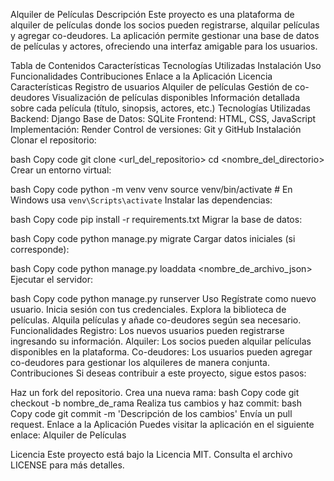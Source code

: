 Alquiler de Películas
Descripción
Este proyecto es una plataforma de alquiler de películas donde los socios pueden registrarse, alquilar películas y agregar co-deudores. La aplicación permite gestionar una base de datos de películas y actores, ofreciendo una interfaz amigable para los usuarios.

Tabla de Contenidos
Características
Tecnologías Utilizadas
Instalación
Uso
Funcionalidades
Contribuciones
Enlace a la Aplicación
Licencia
Características
Registro de usuarios
Alquiler de películas
Gestión de co-deudores
Visualización de películas disponibles
Información detallada sobre cada película (título, sinopsis, actores, etc.)
Tecnologías Utilizadas
Backend: Django
Base de Datos: SQLite
Frontend: HTML, CSS, JavaScript
Implementación: Render
Control de versiones: Git y GitHub
Instalación
Clonar el repositorio:

bash
Copy code
git clone <url_del_repositorio>
cd <nombre_del_directorio>
Crear un entorno virtual:

bash
Copy code
python -m venv venv
source venv/bin/activate  # En Windows usa `venv\Scripts\activate`
Instalar las dependencias:

bash
Copy code
pip install -r requirements.txt
Migrar la base de datos:

bash
Copy code
python manage.py migrate
Cargar datos iniciales (si corresponde):

bash
Copy code
python manage.py loaddata <nombre_de_archivo_json>
Ejecutar el servidor:

bash
Copy code
python manage.py runserver
Uso
Regístrate como nuevo usuario.
Inicia sesión con tus credenciales.
Explora la biblioteca de películas.
Alquila películas y añade co-deudores según sea necesario.
Funcionalidades
Registro: Los nuevos usuarios pueden registrarse ingresando su información.
Alquiler: Los socios pueden alquilar películas disponibles en la plataforma.
Co-deudores: Los usuarios pueden agregar co-deudores para gestionar los alquileres de manera conjunta.
Contribuciones
Si deseas contribuir a este proyecto, sigue estos pasos:

Haz un fork del repositorio.
Crea una nueva rama:
bash
Copy code
git checkout -b nombre_de_rama
Realiza tus cambios y haz commit:
bash
Copy code
git commit -m 'Descripción de los cambios'
Envía un pull request.
Enlace a la Aplicación
Puedes visitar la aplicación en el siguiente enlace: Alquiler de Películas

Licencia
Este proyecto está bajo la Licencia MIT. Consulta el archivo LICENSE para más detalles.
